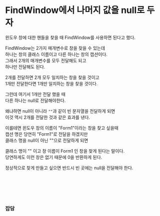 # FindWindow에서 나머지 값을 null로 두자  

윈도우 창에 대한 핸들을 찾을 때 FindWindow를 사용하면 된다고 했다.  

FindWindow는 2가지 매개변수로 창을 찾을 수 있는데  
하나는 창의 클래스 이름이고 다른 하나는 창의 캡션이다.  
그래서 2개의 매개변수를 모두 전달해도 되고  
하나만 전달해도 된다.  

2개를 전달하면 2개 모두 일치하는 창을 찾을 것이고  
1개만 전달한다면 1개만 일치하는 창을 찾을 것이다.  

그런데 여기서 1개만 전달 했을 때  
다른 하나는 null로 전달해야한다.  

왜냐하면 null이 아니라 `""`과 같이 빈 문자열을 전달하게 되면  
이것 역시 2개를 전달한 것과 같은 효과를 낸다.  

이를테면 윈도우 창의 이름이 "Form1"이라는 창을 찾고 싶을때  
캡션 명은 당연히 "Form1"로 전달을 하겠지만  
클래스 명을 null이 아닌 ""으로 전달하게 되면  

클래스 명이 "" 이고 창 이름이 Form1 인 창을 찾게 된다는 말이다.  
당연하게도 이런 창은 없기 때문에 0을 반환하게 된다.  

정상적으로 찾게 만들고 싶으면 반드시 빈 곳에는 null을 전달해야 한다.  
</br>
</br>
</br>
</br>
</br>

### 잡담
```
```